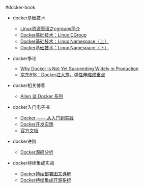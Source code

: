 #docker-book
* docker基础技术
    * [Linux资源管理之cgroups简介](http://tech.meituan.com/cgroups.html)
    * [Docker基础技术：Linux CGroup](http://coolshell.cn/articles/17049.html)
    * [Docker基础技术：Linux Namespace（上）](http://coolshell.cn/articles/17010.html)
    * [Docker基础技术：Linux Namespace（下）](http://coolshell.cn/articles/17029.html)

* docker争论
    * [Why Docker is Not Yet Succeeding Widely in Production](http://sirupsen.com/production-docker/)
    * [京东618：Docker扛大旗，弹性伸缩成重点](http://www.infoq.com/cn/news/2015/06/jd-618-docker)

* docker相关博客
    * [Allen 谈 Docker 系列](http://blog.daocloud.io/category/allen-%E8%B0%88-docker-%E7%B3%BB%E5%88%97/)


*  docker入门电子书
    * [Docker —— 从入门到实践](http://dockerpool.com/static/books/docker_practice/index.html)
    * [Docker开发实践](http://book.douban.com/subject/26432893/)
    * [官方文档](https://docs.docker.com/)

* docker进阶
   * [Docker源码分析](http://item.jd.com/1654939348.html)
  

* docker持续集成实战
    * [Docker持续部署图文详解](http://www.infoq.com/cn/articles/effective-ops-part-06)
    * [Docker持续集成开源系统](https://github.com/ArchCI/archci)


